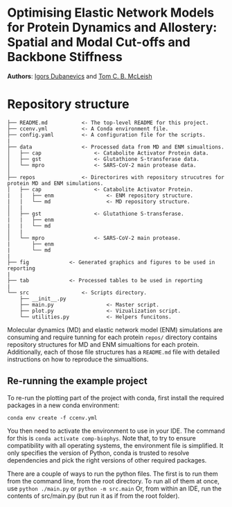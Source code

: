 # Optimising Elastic Network Models for Protein Dynamics and Allostery: Spatial and Modal Cut-offs and Backbone Stiffness

**Authors**: [Igors Dubanevics](https://github.com/igordub) and [Tom C. B. McLeish](https://www.york.ac.uk/physics/people/mcleish/)

# Repository structure
```
├── README.md           <- The top-level README for this project.
├── ccenv.yml           <- A Conda environment file.
├── config.yaml         <- A configuration file for the scripts.
|
├── data                <- Processed data from MD and ENM simualtions.
│   ├── cap                 <- Catabolite Activator Protein data.
│   ├── gst                 <- Glutathione S-transferase data.
│   └── mpro                <- SARS-CoV-2 main protease data.
│
├── repos               <- Directorires with repository strucutres for protein MD and ENM simulations.
│   ├── cap                 <- Catabolite Activator Protein.
|   |   ├── enm                 <- ENM repository structure.
|   |   └── md                  <- MD repository structure.
│   |
│   ├── gst                 <- Glutathione S-transferase.
|   |   ├── enm
|   |   └── md
│   |
│   └── mpro                <- SARS-CoV-2 main protease.
|       ├── enm
|       └── md
|
├── fig             <- Generated graphics and figures to be used in reporting
|
├── tab             <- Processed tables to be used in reporting
|
└── src                 <- Scripts directory.
    ├── __init__.py
    ├── main.py                 <- Master script.
    ├── plot.py                 <- Vizualization script.
    └── utilities.py            <- Helpers funcitons.

```
Molecular dynamics (MD) and elastic network model (ENM) simulations are consuming and require tunning for each protein `repos/` directory contains repository structures for MD and ENM simualtions for each protein. Additionally, each of those file structures has a `README.md` file with detailed instructions on how to reproduce the simualtions.
## Re-running the example project
To re-run the plotting part of the project with conda, first install the required packages in a new conda environment:
```
conda env create -f ccenv.yml
```
You then need to activate the environment to use in your IDE. The command for this is ```conda activate comp-biophys```. Note that, to try to ensure compatibility with all operating systems, the environment file is simplified. It only specifies the version of Python, conda is trusted to resolve dependencies and pick the right versions of other required packages.

There are a couple of ways to run the python files. The first is to run them from the command line, from the root directory. 
To run all of them at once, use
``python ./main.py``
or 
``python -m src.main``
Or, from within an IDE, run the contents of src/main.py (but run it as if from the root folder).
